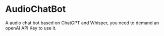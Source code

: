 # AudioChatBot
A audio chat bot based on ChatGPT and Whisper, you need to demand an openAI API Key to use it.
